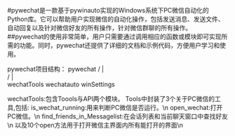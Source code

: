 #pywechat是一款基于pywinauto实现的Windows系统下PC微信自动化的Python库。它可以帮助用户实现微信的自动化操作，包括发送消息、发送文件、自动回复以及针对微信好友的所有操作，针对微信群聊的所有操作。
##pywechat的使用非常简单，用户只需要通过调用相应的函数或模块即可实现所需的功能。同时，pywechat还提供了详细的文档和示例代码，方便用户学习和使用。

pywechat项目结构：
                            pywechat 
                        /     |       \
                      /	      |         \
                wechatTools wechatauto winSettings   

wechatTools:包含Toools与API两个模块。 Tools中封装了3个关于PC微信的工具,包括:
                                                                  is_wechat_running:用来判断PC微信是否运行。\n
                                                                  open_wechat:打开PC微信。\n
                                                                  find_friends_in_Messagelist:在会话列表和当前聊天窗口中查找好友\n
                                                                  以及10个open方法用于打开微信主界面内所有能打开的界面\n

